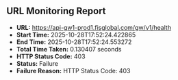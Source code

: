 ## URL Monitoring Report

- **URL:** https://api-gw1-prod1.fisglobal.com/gw/v1/health
- **Start Time:** 2025-10-28T17:52:24.422865
- **End Time:** 2025-10-28T17:52:24.553272
- **Total Time Taken:** 0.130407 seconds
- **HTTP Status Code:** 403
- **Status:** Failure
- **Failure Reason:** HTTP Status Code: 403
